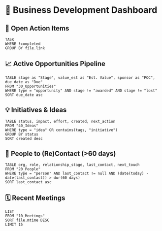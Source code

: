 # 🚀 Business Development Dashboard

## 🎯 Open Action Items
```dataview
TASK
WHERE !completed
GROUP BY file.link
```

## 📈 Active Opportunities Pipeline
```dataview
TABLE stage as "Stage", value_est as "Est. Value", sponsor as "POC", due_date as "Due"
FROM "30_Opportunities"
WHERE type = "opportunity" AND stage != "awarded" AND stage != "lost"
SORT due_date asc
```

## 💡 Initiatives & Ideas
```dataview
TABLE status, impact, effort, created, next_action
FROM "40_Ideas"
WHERE type = "idea" OR contains(tags, "initiative")
GROUP BY status
SORT created desc
```

## 👥 People to (Re)Contact (>60 days)
```dataview
TABLE org, role, relationship_stage, last_contact, next_touch
FROM "20_People"
WHERE type = "person" AND last_contact != null AND (date(today) - date(last_contact)) > dur(60 days)
SORT last_contact asc
```

## 🗓️ Recent Meetings
```dataview
LIST
FROM "10_Meetings"
SORT file.mtime DESC
LIMIT 15
```
